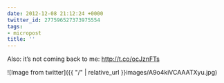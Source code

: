 ```yaml
---
date: 2012-12-08 21:12:24 +0000
twitter_id: 277596527373975554
tags:
- micropost
title: ''
---
```


Also: it’s not coming back to me: http://t.co/ocJznFTs

![Image from twitter]({{ "/" | relative_url  }}images/A9o4kiVCAAATXyu.jpg)
